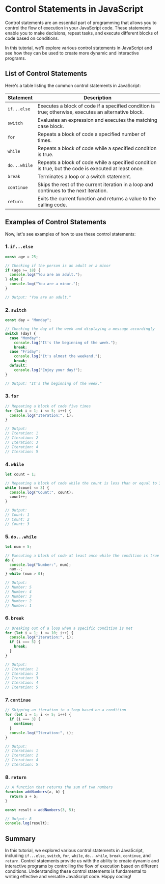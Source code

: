# Control Statements in JavaScript

Control statements are an essential part of programming that allows you to control the flow of execution in your JavaScript code. These statements enable you to make decisions, repeat tasks, and execute different blocks of code based on conditions. 

In this tutorial, we'll explore various control statements in JavaScript and see how they can be used to create more dynamic and interactive programs.

## List of Control Statements

Here's a table listing the common control statements in JavaScript:

| Statement                 | Description                                                                                     |
| ------------------------- | ----------------------------------------------------------------------------------------------- |
| `if...else`               | Executes a block of code if a specified condition is true; otherwise, executes an alternative block.  |
| `switch`                  | Evaluates an expression and executes the matching case block.                                 |
| `for`                     | Repeats a block of code a specified number of times.                                           |
| `while`                   | Repeats a block of code while a specified condition is true.                                  |
| `do...while`              | Repeats a block of code while a specified condition is true, but the code is executed at least once. |
| `break`                   | Terminates a loop or a switch statement.                                                       |
| `continue`                | Skips the rest of the current iteration in a loop and continues to the next iteration.        |
| `return`                  | Exits the current function and returns a value to the calling code.                            |

## Examples of Control Statements

Now, let's see examples of how to use these control statements:

### 1. `if...else`

```javascript
const age = 25;

// Checking if the person is an adult or a minor
if (age >= 18) {
  console.log("You are an adult.");
} else {
  console.log("You are a minor.");
}

// Output: "You are an adult."
```

### 2. `switch`

```javascript
const day = "Monday";

// Checking the day of the week and displaying a message accordingly
switch (day) {
  case "Monday":
    console.log("It's the beginning of the week.");
    break;
  case "Friday":
    console.log("It's almost the weekend.");
    break;
  default:
    console.log("Enjoy your day!");
}

// Output: "It's the beginning of the week."
```

### 3. `for`

```javascript
// Repeating a block of code five times
for (let i = 1; i <= 5; i++) {
  console.log("Iteration:", i);
}

// Output:
// Iteration: 1
// Iteration: 2
// Iteration: 3
// Iteration: 4
// Iteration: 5
```

### 4. `while`

```javascript
let count = 1;

// Repeating a block of code while the count is less than or equal to 3
while (count <= 3) {
  console.log("Count:", count);
  count++;
}

// Output:
// Count: 1
// Count: 2
// Count: 3
```

### 5. `do...while`

```javascript
let num = 5;

// Executing a block of code at least once while the condition is true
do {
  console.log("Number:", num);
  num--;
} while (num > 0);

// Output:
// Number: 5
// Number: 4
// Number: 3
// Number: 2
// Number: 1
```

### 6. `break`

```javascript
// Breaking out of a loop when a specific condition is met
for (let i = 1; i <= 10; i++) {
  console.log("Iteration:", i);
  if (i === 5) {
    break;
  }
}

// Output:
// Iteration: 1
// Iteration: 2
// Iteration: 3
// Iteration: 4
// Iteration: 5
```

### 7. `continue`

```javascript
// Skipping an iteration in a loop based on a condition
for (let i = 1; i <= 5; i++) {
  if (i === 3) {
    continue;
  }
  console.log("Iteration:", i);
}

// Output:
// Iteration: 1
// Iteration: 2
// Iteration: 4
// Iteration: 5
```

### 8. `return`

```javascript
// A function that returns the sum of two numbers
function addNumbers(a, b) {
  return a + b;
}

const result = addNumbers(3, 5);

// Output: 8
console.log(result);
```

## Summary

In this tutorial, we explored various control statements in JavaScript, including `if...else`, `switch`, `for`, `while`, `do...while`, `break`, `continue`, and `return`. Control statements provide us with the ability to create dynamic and interactive programs by controlling the flow of execution based on different conditions. 
Understanding these control statements is fundamental to writing effective and versatile JavaScript code. Happy coding!